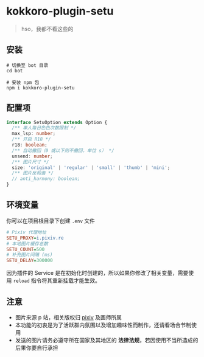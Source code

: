 # kokkoro-plugin-setu

> hso，我都不看这些的

## 安装

```shell
# 切换至 bot 目录
cd bot

# 安装 npm 包
npm i kokkoro-plugin-setu
```

## 配置项

```typescript
interface SetuOption extends Option {
  /** 单人每日色色次数限制 */
  max_lsp: number;
  /** 开启 R18 */
  r18: boolean;
  /** 自动撤回（0 或以下则不撤回，单位 s） */
  unsend: number;
  /** 图片尺寸 */
  size: 'original' | 'regular' | 'small' | 'thumb' | 'mini';
  /** 图片反和谐 */
  // anti_harmony: boolean;
}
```

## 环境变量

你可以在项目根目录下创建 `.env` 文件

```ini
# Pixiv 代理地址
SETU_PROXY=i.pixiv.re
# 本地图片缓存总数
SETU_COUNT=500
# 补充图片间隔 (ms)
SETU_DELAY=300000
```

因为插件的 Service 是在初始化时创建的，所以如果你修改了相关变量，需要使用 `reload` 指令将其重新挂载才能生效。

## 注意

- 图片来源 p 站，相关版权归 [pixiv](https://www.pixiv.net/) 及画师所属
- 本功能的初衷是为了活跃群内氛围以及增加趣味性而制作，还请看场合节制使用
- 发送的图片请务必遵守所在国家及其地区的 **法律法规**，若因使用不当所造成的后果你要自行承担

